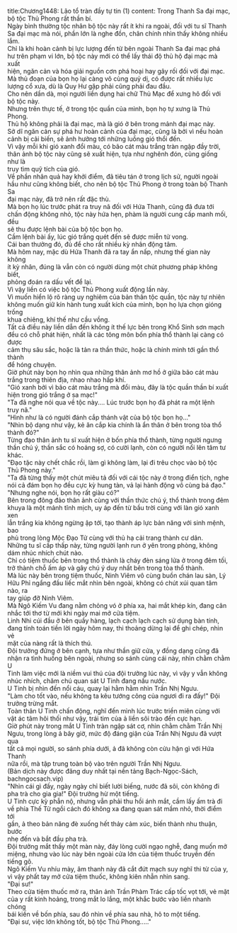 title:Chương1448: Lão tổ tràn đầy tự tin (1)
content:
Trong Thanh Sa đại mạc, bộ tộc Thủ Phong rất thần bí.<br>Ngày bình thường tộc nhân bộ tộc này rất ít khi ra ngoài, đối với tu sĩ Thanh<br>Sa đại mạc mà nói, phần lớn là nghe đồn, chân chính nhìn thấy không nhiều<br>lắm.<br>Chỉ là khi hoàn cảnh bị lực lượng đến từ bên ngoài Thanh Sa đại mạc phá<br>hư trên phạm vi lớn, bộ tộc này mới có thể lấy thái độ thủ hộ đại mạc mà xuất<br>hiện, ngăn cản và hóa giải nguồn cơn phá hoại hay gây rối đối với đại mạc.<br>Mà thủ đoạn của bọn họ lại càng vô cùng quỷ dị, có được rất nhiều lực<br>lượng cổ xưa, dù là Quy Hư gặp phải cũng phải đau đầu.<br>Cho nên dần dà, mọi người liền dụng hai chữ Thủ Mạc để xưng hô đối với<br>bộ tộc này.<br>Nhưng trên thực tế, ở trong tộc quần của mình, bọn họ tự xưng là Thủ<br>Phong.<br>Thủ hộ không phải là đại mạc, mà là gió ở bên trong mảnh đại mạc này.<br>Sở dĩ ngăn cản sự phá hư hoàn cảnh của đại mạc, cũng là bởi vì nếu hoàn<br>cảnh bị cải biến, sẽ ảnh hưởng tới những luồng gió thổi đến.<br>Vì vậy mỗi khi gió xanh đổi màu, có bão cát màu trắng tràn ngập đầy trời,<br>thân ảnh bộ tộc này cũng sẽ xuất hiện, tựa như nghênh đón, cũng giống như là<br>truy tìm quỹ tích của gió.<br>Về phần nhân quả hay khởi điểm, đã tiêu tán ở trong lịch sử, người ngoài<br>hầu như cũng không biết, cho nên bộ tộc Thủ Phong ở trong toàn bộ Thanh Sa<br>đại mạc này, đã trở nên rất đặc thù.<br>Mà bọn họ lúc trước phát ra truy nã đối với Hứa Thanh, cũng đã đưa tới<br>chấn động không nhỏ, tộc này hứa hẹn, phàm là người cung cấp manh mối, đều<br>sẽ thu được lệnh bài của bộ tộc bọn họ.<br>Cầm lệnh bài ấy, lúc gió trắng quét đến sẽ được miễn tử vong.<br>Cái ban thưởng đó, đủ để cho rất nhiều kỳ nhân động tâm.<br>Mà hôm nay, mặc dù Hứa Thanh đã ra tay ẩn nấp, nhưng thế gian này không<br>ít kỳ nhân, đúng là vẫn còn có người dùng một chút phương pháp không biết,<br>phỏng đoán ra dấu vết để lại.<br>Vì vậy liền có việc bộ tộc Thủ Phong xuất động lần này.<br>Vì muốn hiển lộ rõ ràng uy nghiêm của bản thân tộc quần, tộc này tự nhiên<br>không muốn giữ kín hành tung xuất kích của mình, bọn họ lựa chọn gióng trống<br>khua chiêng, khí thế như cầu vồng.<br>Tất cả điều này liền dẫn đến không ít thế lực bên trong Khổ Sinh sơn mạch<br>đều có chỗ phát hiện, nhất là các tông môn bốn phía thổ thành lại càng có được<br>cảm thụ sâu sắc, hoặc là tản ra thần thức, hoặc là chính mình tới gần thổ thành<br>để hóng chuyện.<br>Giờ phút này bọn họ nhìn qua những thân ảnh mơ hồ ở giữa bão cát màu<br>trắng trong thiên địa, nhao nhao hấp khí.<br>"Gió xanh bởi vì bão cát màu trắng mà đổi màu, đây là tộc quần thần bí xuất<br>hiện trong gió trắng ở sa mạc!"<br>"Ta đã nghe nói qua về tộc này.... Lúc trước bọn họ đã phát ra một lệnh<br>truy nã."<br>"Hình như là có người đánh cắp thánh vật của bộ tộc bọn họ..."<br>"Nhìn bộ dạng như vậy, kẻ ăn cắp kia chính là ẩn thân ở bên trong tòa thổ<br>thành đó?"<br>Từng đạo thân ảnh tu sĩ xuất hiện ở bốn phía thổ thành, từng người ngưng<br>thần chú ý, thần sắc có hoảng sợ, có cười lạnh, còn có người nổi lên tâm tư<br>khác.<br>"Đạo tặc này chết chắc rồi, làm gì không làm, lại đi trêu chọc vào bộ tộc<br>Thủ Phong này."<br>"Ta đã từng thấy một chút miêu tả đối với cái tộc này ở trong điển tịch, nghe<br>nói cả đám bọn họ đều cực kỳ hung tàn, vả lại hành động vô cùng bá đạo."<br>"Nhưng nghe nói, bọn họ rất giàu có?"<br>Bên trong đông đảo thân ảnh cùng với thần thức chú ý, thổ thành trong đêm<br>khuya là một mảnh tĩnh mịch, uy áp đến từ bầu trời cùng với làn gió xanh xen<br>lẫn trắng kia không ngừng ập tới, tạo thành áp lực bản năng với sinh mệnh, bao<br>phủ trong lòng Mộc Đạo Tử cùng với thủ hạ cải trang thành cư dân.<br>Những tu sĩ cấp thấp này, từng người lạnh run ở yên trong phòng, không<br>dám nhúc nhích chút nào.<br>Chỉ có tiệm thuốc bên trong thổ thành là cháy đèn sáng lửa ở trong đêm tối,<br>trở thành chỗ ấm áp và gây chú ý duy nhất bên trong tòa thổ thành.<br>Mà lúc này bên trong tiệm thuốc, Ninh Viêm vô cùng buồn chán lau sàn, Lý<br>Hữu Phỉ ngẩng đầu liếc mắt nhìn bên ngoài, không có chút xúi quan tâm nào, ra<br>tay giúp đỡ Ninh Viêm.<br>Mà Ngô Kiếm Vu đang nằm chỏng vó ở phía xa, hai mắt khép kín, đang cân<br>nhắc tới thơ từ mới khi ngày mai mở cửa tiệm.<br>Linh Nhi cúi đầu ở bên quầy hàng, lạch cạch lạch cạch sử dụng bàn tính,<br>đang tính toán tiền lời ngày hôm nay, thi thoảng dừng lại để ghi chép, nhìn vẻ<br>mặt của nàng rất là thích thú.<br>Đội trưởng đứng ở bên cạnh, tựa như thần giữ cửa, y đồng dạng cũng đã<br>nhận ra tình huống bên ngoài, nhưng so sánh cùng cái này, nhìn chằm chằm U<br>Tinh làm việc mới là niềm vui thú của đội trưởng lúc này, vì vậy y vẫn không<br>nhúc nhích, chăm chú quan sát U Tinh đang nấu nước.<br>U Tinh bị nhìn đến nổi cáu, quay lại hằm hằm nhìn Trần Nhị Ngưu.<br>"Làm cho tốt vào, nếu không ta kêu tướng công của ngươi đi ra đấy!" Đội<br>trưởng trừng mắt.<br>Toàn thân U Tinh chấn động, nghĩ đến mình lúc trước triền miên cùng với<br>vật ác tâm hôi thối như vậy, trái tim của ả liền sôi trào đến cực hạn.<br>Giờ phút này trong mắt U Tinh tràn ngập sát cơ, nhìn chằm chằm Trần Nhị<br>Ngưu, trong lòng ả bây giờ, mức độ đáng giận của Trần Nhị Ngưu đã vượt qua<br>tất cả mọi người, so sánh phía dưới, ả đã không còn cừu hận gì với Hứa Thanh<br>nữa rồi, mà tập trung toàn bộ vào trên người Trần Nhị Ngưu.<br>(Bản dịch này được đăng duy nhất tại nền tảng Bạch-Ngọc-Sách,<br>bachngocsach.vip)<br>"Nhìn cái gì đấy, ngày ngày chỉ biết lười biếng, nước đã sôi, còn không đi<br>pha trà cho gia gia!" Đội trưởng hừ một tiếng.<br>U Tinh cực kỳ phẫn nộ, nhưng vẫn phải thu hồi ánh mắt, cầm lấy ấm trà đi<br>về phía Thế Tử ngồi cách đó không xa đang quan sát mầm nhỏ, thời điểm tới<br>gần, ả theo bản năng đè xuống hết thảy cảm xúc, biến thành nhu thuận, bước<br>nhẹ đến và bắt đầu pha trà.<br>Đội trưởng mắt thấy một màn này, đáy lòng cười ngạo nghễ, đang muốn mở<br>miệng, nhưng vào lúc này bên ngoài cửa lớn của tiệm thuốc truyền đến tiếng gõ.<br>Ngô Kiếm Vu nhíu mày, âm thanh này đã cắt đứt mạch suy nghĩ thi từ của y,<br>vì vậy phất tay mở cửa tiệm thuốc, không kiên nhẫn nhìn sang.<br>"Đại sư!"<br>Theo cửa tiệm thuốc mở ra, thân ảnh Trần Phàm Trác cấp tốc vọt tới, vẻ mặt<br>của y rất kinh hoảng, trong mắt lo lắng, một khắc bước vào liền nhanh chóng<br>bái kiến về bốn phía, sau đó nhìn về phía sau nhà, hô to một tiếng.<br>"Đại sư, việc lớn không tốt, bộ tộc Thủ Phong....."